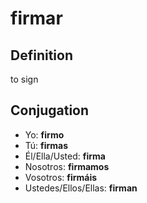 # firmar

## Definition
to sign

## Conjugation

- Yo: **firmo**
- Tú: **firmas**
- Él/Ella/Usted: **firma**
- Nosotros: **firmamos**
- Vosotros: **firmáis**
- Ustedes/Ellos/Ellas: **firman**